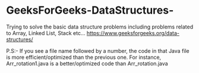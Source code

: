 # GeeksForGeeks-DataStructures-
Trying to solve the basic data structure problems including problems related to Array, Linked List, Stack etc... https://www.geeksforgeeks.org/data-structures/

P.S:- If you see a file name followed by a number, the code in that Java file is more efficient/optimized than the previous one. 
For instance, Arr_rotation1.java is a better/optimized code than Arr_rotation.java
